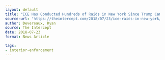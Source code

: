 ```yaml
---
layout: default
title: "ICE Has Conducted Hundreds of Raids in New York Since Trump Came to Power. Here’s What Those Operations Look Like"
source-url: "https://theintercept.com/2018/07/23/ice-raids-in-new-york/"
author: Devereaux, Ryan 
source: The Intercept
date: 2018-07-23
format: News Article

tags:
- interior-enforcement
---
```


